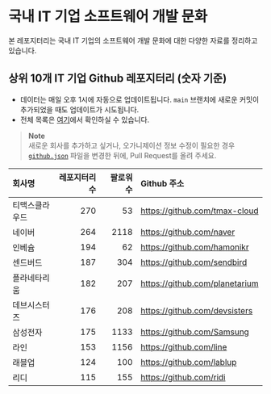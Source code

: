 # 국내 IT 기업 소프트웨어 개발 문화
본 레포지터리는 국내 IT 기업의 소프트웨어 개발 문화에 대한 다양한 자료를 정리하고 있습니다.

## 상위 10개 IT 기업 Github 레포지터리 (숫자 기준)

- 데이터는 매일 오후 1시에 자동으로 업데이트됩니다. `main` 브랜치에 새로운 커밋이 추가되었을 때도 업데이트가 시도됩니다.
- 전체 목록은 [여기](./github.md)에서 확인하실 수 있습니다.

> **Note**<br />
> 새로운 회사를 추가하고 싶거나, 오가니제이션 정보 수정이 필요한 경우 [`github.json`](./github.json) 파일을 변경한 뒤에, Pull Request를 올려 주세요.

<!-- MARKDOWN_TABLE(GITHUB): START -->

| **회사명** | **레포지터리 수** | **팔로워 수** | **Github 주소** |
|:---|---:|---:|:---|
| 티맥스클라우드 | 270 | 53 | https://github.com/tmax-cloud |
| 네이버 | 264 | 2118 | https://github.com/naver |
| 인베슘 | 194 | 62 | https://github.com/hamonikr |
| 센드버드 | 187 | 304 | https://github.com/sendbird |
| 플라네타리움 | 182 | 207 | https://github.com/planetarium |
| 데브시스터즈 | 176 | 208 | https://github.com/devsisters |
| 삼성전자 | 175 | 1133 | https://github.com/Samsung |
| 라인 | 153 | 1156 | https://github.com/line |
| 래블업 | 124 | 100 | https://github.com/lablup |
| 리디 | 115 | 155 | https://github.com/ridi |

<!-- MARKDOWN_TABLE(GITHUB): END -->
